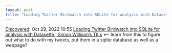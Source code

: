 ```yaml
---
layout: post
title: "Loading Twitter Birdwatch into SQLite for analysis with Datasette | Simon Willison’s TILs"
---
```

[Discovered](http://rolandtanglao.com/2020/07/29/p1-blogthis-checkvist-list-links-to-blog/): Oct 29, 2022 10:55  [Loading Twitter Birdwatch into SQLite for analysis with Datasette ¦ Simon Willison’s TILs](https://til.simonwillison.net/twitter/birdwatch-sqlite) <-- learn from this to figure out what to do with my tweets, put them in a sqlite database as well as a webpage?
